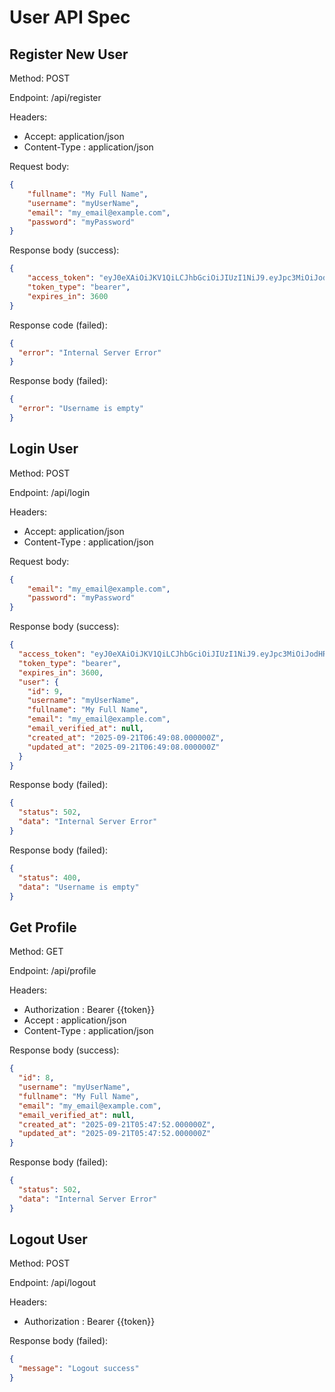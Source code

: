 # User API Spec

## Register New User
Method: POST

Endpoint: /api/register

Headers:
- Accept: application/json
- Content-Type : application/json

Request body:
```json
{
    "fullname": "My Full Name",
    "username": "myUserName",
    "email": "my_email@example.com",
    "password": "myPassword"
}
```

Response body (success):
```json
{
    "access_token": "eyJ0eXAiOiJKV1QiLCJhbGciOiJIUzI1NiJ9.eyJpc3MiOiJodHRwOi8vbG9jYWxob3N0OjgwODEvYXBpL3JlZ2lzdGVyIiwiaWF0IjoxNzU4NDMzNjcyLCJleHAiOjE3NTg0MzcyNzIsIm5iZiI6MTc1ODQzMzY3MiwianRpIjoiR3JHUlFNVlF5dWdnZ01DRyIsInN1YiI6IjgiLCJwcnYiOiIyM2JkNWM4OTQ5ZjYwMGFkYjM5ZTcwMWM0MDA4NzJkYjdhNTk3NmY3In0.osWlJXB-J4ZxWAYyDtyKKc1ILJ2jY27Oa5Sn0W5mwtc",
    "token_type": "bearer",
    "expires_in": 3600
}
```

Response code (failed):
```json
{
  "error": "Internal Server Error"
}
```

Response body (failed): 
```json
{
  "error": "Username is empty"
}
```

## Login User
Method: POST

Endpoint: /api/login

Headers:
- Accept: application/json
- Content-Type : application/json

Request body:
```json
{
    "email": "my_email@example.com",
    "password": "myPassword"
}
```

Response body (success):
```json
{
  "access_token": "eyJ0eXAiOiJKV1QiLCJhbGciOiJIUzI1NiJ9.eyJpc3MiOiJodHRwOi8vMjUyYjg0Mzc2NjY1Lm5ncm9rLWZyZWUuYXBwL2FwaS9sb2dpbiIsImlhdCI6MTc1ODQzNzM4MCwiZXhwIjoxNzU4NDQwOTgwLCJuYmYiOjE3NTg0MzczODAsImp0aSI6InpKNWxHZlBjVnNPdVBsN08iLCJzdWIiOiI5IiwicHJ2IjoiMjNiZDVjODk0OWY2MDBhZGIzOWU3MDFjNDAwODcyZGI3YTU5NzZmNyJ9.XsfJHsg79zSuEFxQ1Ke2smC3yYin_bZjbzghyOMymzI",
  "token_type": "bearer",
  "expires_in": 3600,
  "user": {
    "id": 9,
    "username": "myUserName",
    "fullname": "My Full Name",
    "email": "my_email@example.com",
    "email_verified_at": null,
    "created_at": "2025-09-21T06:49:08.000000Z",
    "updated_at": "2025-09-21T06:49:08.000000Z"
  }
}
```

Response body (failed):
```json
{
  "status": 502,
  "data": "Internal Server Error"
}
```

Response body (failed):
```json
{
  "status": 400,
  "data": "Username is empty"
}
```

## Get Profile
Method: GET 

Endpoint: /api/profile

Headers:

- Authorization : Bearer {{token}}
- Accept : application/json
- Content-Type : application/json

Response body (success):
```json
{
  "id": 8,
  "username": "myUserName",
  "fullname": "My Full Name",
  "email": "my_email@example.com",
  "email_verified_at": null,
  "created_at": "2025-09-21T05:47:52.000000Z",
  "updated_at": "2025-09-21T05:47:52.000000Z"
}
```

Response body (failed):
```json
{
  "status": 502,
  "data": "Internal Server Error"
}
```

## Logout User 
Method: POST

Endpoint: /api/logout

Headers:

- Authorization : Bearer {{token}}

Response body (failed):
```json
{
  "message": "Logout success"
}
```